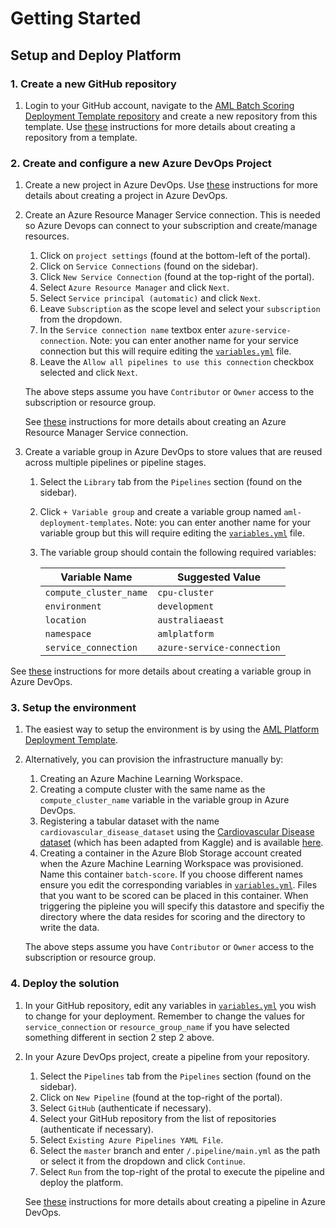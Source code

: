 # Getting Started

## Setup and Deploy Platform

### 1. Create a new GitHub repository

1. Login to your GitHub account, navigate to the [AML Batch Scoring Deployment Template repository](https://github.com/nfmoore/aml-batch-deployment-template) and create a new repository from this template. Use [these](https://docs.github.com/en/github/creating-cloning-and-archiving-repositories/creating-a-repository-from-a-template) instructions for more details about creating a repository from a template.

### 2. Create and configure a new Azure DevOps Project

1. Create a new project in Azure DevOps. Use [these](https://docs.microsoft.com/en-us/azure/devops/organizations/projects/create-project?view=azure-devops&tabs=preview-page#create-a-project) instructions for more details about creating a project in Azure DevOps.

2. Create an Azure Resource Manager Service connection. This is needed so Azure Devops can connect to your subscription and create/manage resources.

   1. Click on `project settings` (found at the bottom-left of the portal).
   2. Click on `Service Connections` (found on the sidebar).
   3. Click `New Service Connection` (found at the top-right of the portal).
   4. Select `Azure Resource Manager` and click `Next`.
   5. Select `Service principal (automatic)` and click `Next`.
   6. Leave `Subscription` as the scope level and select your `subscription` from the dropdown.
   7. In the `Service connection name` textbox enter `azure-service-connection`. Note: you can enter another name for your service connection but this will require editing the [`variables.yml`](../.pipelines/templates/variables.yml) file.
   8. Leave the `Allow all pipelines to use this connection` checkbox selected and click `Next`.

   The above steps assume you have `Contributor` or `Owner` access to the subscription or resource group.

   See [these](https://docs.microsoft.com/en-us/azure/devops/pipelines/library/service-endpoints#create-a-service-connection) instructions for more details about creating an Azure Resource Manager Service connection.

3. Create a variable group in Azure DevOps to store values that are reused across multiple pipelines or pipeline stages.

   1. Select the `Library` tab from the `Pipelines` section (found on the sidebar).
   2. Click `+ Variable group` and create a variable group named `aml-deployment-templates`. Note: you can enter another name for your variable group but this will require editing the [`variables.yml`](../.pipelines/templates/variables.yml) file.
   3. The variable group should contain the following required variables:

      | Variable Name          | Suggested Value            |
      | ---------------------- | -------------------------- |
      | `compute_cluster_name` | `cpu-cluster`              |
      | `environment`          | `development`              |
      | `location`             | `australiaeast`            |
      | `namespace`            | `amlplatform`              |
      | `service_connection`   | `azure-service-connection` |

See [these](https://docs.microsoft.com/en-us/azure/devops/pipelines/library/variable-groups?view=azure-devops&tabs=classic#use-a-variable-group) instructions for more details about creating a variable group in Azure DevOps.

### 3. Setup the environment

1. The easiest way to setup the environment is by using the [AML Platform Deployment Template](https://github.com/nfmoore/aml-platform-deployment-template).
2. Alternatively, you can provision the infrastructure manually by:

   1. Creating an Azure Machine Learning Workspace.
   2. Creating a compute cluster with the same name as the `compute_cluster_name` variable in the variable group in Azure DevOps.
   3. Registering a tabular dataset with the name `cardiovascular_disease_dataset` using the [Cardiovascular Disease dataset](https://www.kaggle.com/sulianova/cardiovascular-disease-dataset) (which has been adapted from Kaggle) and is available [here](https://github.com/nfmoore/aml-platform-deployment-template/blob/master/data/cardiovascular-disease.csv).
   4. Creating a container in the Azure Blob Storage account created when the Azure Machine Learning Workspace was provisioned. Name this container `batch-score`. If you choose different names ensure you edit the corresponding variables in [`variables.yml`](../.pipelines/templates/variables.yml). Files that you want to be scored can be placed in this container. When triggering the pipleine you will specify this datastore and specifiy the directory where the data resides for scoring and the directory to write the data.

   The above steps assume you have `Contributor` or `Owner` access to the subscription or resource group.

### 4. Deploy the solution

1. In your GitHub repository, edit any variables in [`variables.yml`](../.pipelines/templates/variables.yml) you wish to change for your deployment. Remember to change the values for `service_connection` or `resource_group_name` if you have selected something different in section 2 step 2 above.

2. In your Azure DevOps project, create a pipeline from your repository.

   1. Select the `Pipelines` tab from the `Pipelines` section (found on the sidebar).
   2. Click on `New Pipeline` (found at the top-right of the portal).
   3. Select `GitHub` (authenticate if necessary).
   4. Select your GitHub repository from the list of repositories (authenticate if necessary).
   5. Select `Existing Azure Pipelines YAML File`.
   6. Select the `master` branch and enter `/.pipeline/main.yml` as the path or select it from the dropdown and click `Continue`.
   7. Select `Run` from the top-right of the protal to execute the pipeline and deploy the platform.

   See [these](https://docs.microsoft.com/en-us/azure/devops/pipelines/create-first-pipeline) instructions for more details about creating a pipeline in Azure DevOps.
